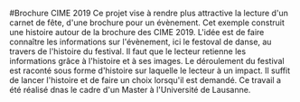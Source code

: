 #Brochure CIME 2019
Ce projet vise à rendre plus attractive la lecture d'un carnet de fête, d'une brochure pour un évènement. Cet exemple construit une histoire autour de la brochure des CIME 2019. L'idée est de faire connaître les informations sur l'évènement, ici le festoval de danse, au travers de l'histoire du festival. Il faut que le lecteur retienne les informations grâce à l'histoire et à ses images. Le déroulement du festival est raconté sous forme d'histoire sur laquelle le lecteur à un impact.
Il suffit de lancer l'histoire et de faire un choix lorsqu'il est demandé. 
Ce travail a été réalisé dnas le cadre d'un Master à l'Université de Lausanne. 
